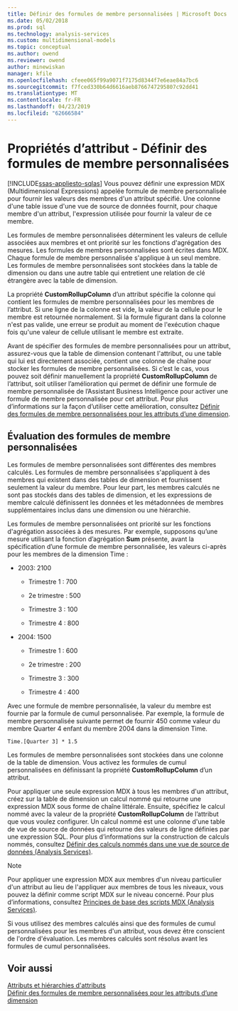 ```yaml
---
title: Définir des formules de membre personnalisées | Microsoft Docs
ms.date: 05/02/2018
ms.prod: sql
ms.technology: analysis-services
ms.custom: multidimensional-models
ms.topic: conceptual
ms.author: owend
ms.reviewer: owend
author: minewiskan
manager: kfile
ms.openlocfilehash: cfeee065f99a9071f7175d8344f7e6eae84a7bc6
ms.sourcegitcommit: f7fced330b64d6616aeb8766747295807c92dd41
ms.translationtype: MT
ms.contentlocale: fr-FR
ms.lasthandoff: 04/23/2019
ms.locfileid: "62666584"
---
```

# <a name="attribute-properties---define-custom-member-formulas"></a>Propriétés d’attribut - Définir des formules de membre personnalisées
[!INCLUDE[ssas-appliesto-sqlas](../../includes/ssas-appliesto-sqlas.md)]
  Vous pouvez définir une expression MDX (Multidimensional Expressions) appelée formule de membre personnalisée pour fournir les valeurs des membres d'un attribut spécifié. Une colonne d'une table issue d'une vue de source de données fournit, pour chaque membre d'un attribut, l'expression utilisée pour fournir la valeur de ce membre.  
  
 Les formules de membre personnalisées déterminent les valeurs de cellule associées aux membres et ont priorité sur les fonctions d'agrégation des mesures. Les formules de membres personnalisées sont écrites dans MDX. Chaque formule de membre personnalisée s'applique à un seul membre. Les formules de membre personnalisées sont stockées dans la table de dimension ou dans une autre table qui entretient une relation de clé étrangère avec la table de dimension.  
  
 La propriété **CustomRollupColumn** d’un attribut spécifie la colonne qui contient les formules de membre personnalisées pour les membres de l’attribut. Si une ligne de la colonne est vide, la valeur de la cellule pour le membre est retournée normalement. Si la formule figurant dans la colonne n'est pas valide, une erreur se produit au moment de l'exécution chaque fois qu'une valeur de cellule utilisant le membre est extraite.  
  
 Avant de spécifier des formules de membre personnalisées pour un attribut, assurez-vous que la table de dimension contenant l'attribut, ou une table qui lui est directement associée, contient une colonne de chaîne pour stocker les formules de membre personnalisées. Si c’est le cas, vous pouvez soit définir manuellement la propriété **CustomRollupColumn** de l’attribut, soit utiliser l’amélioration qui permet de définir une formule de membre personnalisée de l’Assistant Business Intelligence pour activer une formule de membre personnalisée pour cet attribut. Pour plus d’informations sur la façon d’utiliser cette amélioration, consultez [Définir des formules de membre personnalisées pour les attributs d’une dimension](../../analysis-services/multidimensional-models/bi-wizard-custom-member-formulas-for-attributes-in-a-dimension.md).  
  
## <a name="evaluating-custom-member-formulas"></a>Évaluation des formules de membre personnalisées  
 Les formules de membre personnalisées sont différentes des membres calculés. Les formules de membre personnalisées s'appliquent à des membres qui existent dans des tables de dimension et fournissent seulement la valeur du membre. Pour leur part, les membres calculés ne sont pas stockés dans des tables de dimension, et les expressions de membre calculé définissent les données et les métadonnées de membres supplémentaires inclus dans une dimension ou une hiérarchie.  
  
 Les formules de membre personnalisées ont priorité sur les fonctions d'agrégation associées à des mesures. Par exemple, supposons qu’une mesure utilisant la fonction d’agrégation **Sum** présente, avant la spécification d’une formule de membre personnalisée, les valeurs ci-après pour les membres de la dimension Time :  
  
-   2003: 2100  
  
    -   Trimestre 1 : 700  
  
    -   2e trimestre : 500  
  
    -   Trimestre 3 : 100  
  
    -   Trimestre 4 : 800  
  
-   2004: 1500  
  
    -   Trimestre 1 : 600  
  
    -   2e trimestre : 200  
  
    -   Trimestre 3 : 300  
  
    -   Trimestre 4 : 400  
  
 Avec une formule de membre personnalisée, la valeur du membre est fournie par la formule de cumul personnalisée. Par exemple, la formule de membre personnalisée suivante permet de fournir 450 comme valeur du membre Quarter 4 enfant du membre 2004 dans la dimension Time.  
  
```  
Time.[Quarter 3] * 1.5  
```  
  
 Les formules de membre personnalisées sont stockées dans une colonne de la table de dimension. Vous activez les formules de cumul personnalisées en définissant la propriété **CustomRollupColumn** d’un attribut.  
  
 Pour appliquer une seule expression MDX à tous les membres d'un attribut, créez sur la table de dimension un calcul nommé qui retourne une expression MDX sous forme de chaîne littérale. Ensuite, spécifiez le calcul nommé avec la valeur de la propriété **CustomRollupColumn** de l’attribut que vous voulez configurer. Un calcul nommé est une colonne d'une table de vue de source de données qui retourne des valeurs de ligne définies par une expression SQL. Pour plus d’informations sur la construction de calculs nommés, consultez [Définir des calculs nommés dans une vue de source de données &#40;Analysis Services&#41;](../../analysis-services/multidimensional-models/define-named-calculations-in-a-data-source-view-analysis-services.md).  
  
> [!NOTE]  
>  Pour appliquer une expression MDX aux membres d'un niveau particulier d'un attribut au lieu de l'appliquer aux membres de tous les niveaux, vous pouvez la définir comme script MDX sur le niveau concerné. Pour plus d’informations, consultez [Principes de base des scripts MDX &#40;Analysis Services&#41;](../../analysis-services/multidimensional-models/mdx/mdx-scripting-fundamentals-analysis-services.md).  
  
 Si vous utilisez des membres calculés ainsi que des formules de cumul personnalisées pour les membres d'un attribut, vous devez être conscient de l'ordre d'évaluation. Les membres calculés sont résolus avant les formules de cumul personnalisées.  
  
## <a name="see-also"></a>Voir aussi  
 [Attributs et hiérarchies d'attributs](../../analysis-services/multidimensional-models-olap-logical-dimension-objects/attributes-and-attribute-hierarchies.md)   
 [Définir des formules de membre personnalisées pour les attributs d’une dimension](../../analysis-services/multidimensional-models/bi-wizard-custom-member-formulas-for-attributes-in-a-dimension.md)  
  
  
